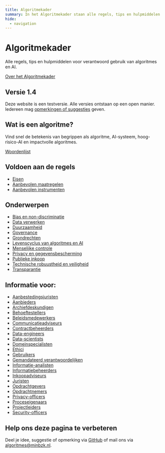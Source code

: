 ```yaml
---
title: Algoritmekader
summary: In het Algoritmekader staan alle regels, tips en hulpmiddelen voor overheden voor verantwoord gebruik van algoritmes en AI. 
hide:
  - navigation
---
```

# Algoritmekader
Alle regels, tips en hulpmiddelen voor verantwoord gebruik van algoritmes en AI.

[Over het Algoritmekader](overhetalgoritmekader/index.md)

## Versie 1.4
Deze website is een testversie. Alle versies ontstaan op een open manier. Iedereen mag [opmerkingen of suggesties](overhetalgoritmekader/CONTRIBUTING.md) geven.

## Wat is een algoritme?
Vind snel de betekenis van begrippen als algoritme, AI-systeem, hoog-risico-AI en impactvolle algoritmes.

[Woordenlijst](overhetalgoritmekader/definities.md)

## Voldoen aan de regels
- [Eisen](https://minbzk.github.io/Algoritmekader/vereisten/)
- [Aanbevolen maatregelen](maatregelen/index.md)
- [Aanbevolen instrumenten](instrumenten/index.md)

## Onderwerpen
- [Bias en non-discriminatie](bouwblokken/bias-en-non-discriminatie/index.md)
- [Data verwerken](bouwblokken/data/index.md)
- [Duurzaamheid](bouwblokken/duurzaamheid/index.md)
- [Governance](governance/index.md)
- [Grondrechten](bouwblokken/fundamentele-rechten/index.md)
- [Levenscyclus van algoritmes en AI](https://minbzk.github.io/Algoritmekader/levenscyclus/)
- [Menselijke controle](https://minbzk.github.io/Algoritmekader/bouwblokken/menselijke-controle/)
- [Privacy en gegevensbescherming](https://minbzk.github.io/Algoritmekader/bouwblokken/privacy-en-gegevensbescherming/)
- [Publieke inkoop](https://minbzk.github.io/Algoritmekader/bouwblokken/publieke-inkoop/)
- [Technische robuustheid en veiligheid](https://minbzk.github.io/Algoritmekader/bouwblokken/technische-robuustheid-en-veiligheid/)
- [Transparantie](https://minbzk.github.io/Algoritmekader/bouwblokken/transparantie/)


## Informatie voor:
- [Aanbestedingsjuristen](https://minbzk.github.io/Algoritmekader/rollen/aanbestedingsjurist/)
- [Aanbieders](https://minbzk.github.io/Algoritmekader/rollen/aanbieder/)
- [Archiefdeskundigen](https://minbzk.github.io/Algoritmekader/rollen/archiefdeskundige/)
- [Behoeftestellers](https://minbzk.github.io/Algoritmekader/rollen/behoeftesteller/)
- [Beleidsmedewerkers](https://minbzk.github.io/Algoritmekader/rollen/beleidsmedewerker/)
- [Communicatieadviseurs](https://minbzk.github.io/Algoritmekader/rollen/communicatieadviseur/)
- [Contractbeheerders](https://minbzk.github.io/Algoritmekader/rollen/contractbeheerder/)
- [Data-engineers](https://minbzk.github.io/Algoritmekader/rollen/data-engineer/)
- [Data-scientists](https://minbzk.github.io/Algoritmekader/rollen/data-scientist/)
- [Domeinspecialisten](https://minbzk.github.io/Algoritmekader/rollen/domeinspecialist/)
- [Ethici](https://minbzk.github.io/Algoritmekader/rollen/ethicus/)
- [Gebruikers](https://minbzk.github.io/Algoritmekader/rollen/gebruiker/)
- [Gemandateerd verantwoordelijken](https://minbzk.github.io/Algoritmekader/rollen/gemandateerd-verantwoordelijke/)
- [Informatie-analisten](https://minbzk.github.io/Algoritmekader/rollen/informatie-analist/)
- [Informatiebeheerders](https://minbzk.github.io/Algoritmekader/rollen/informatiebeheerder/)
- [Inkoopadviseurs](https://minbzk.github.io/Algoritmekader/rollen/inkoopadviseur/)
- [Juristen](https://minbzk.github.io/Algoritmekader/rollen/jurist/)
- [Opdrachtgevers](https://minbzk.github.io/Algoritmekader/rollen/opdrachtgever/)
- [Opdrachtnemers](https://minbzk.github.io/Algoritmekader/rollen/opdrachtnemer/)
- [Privacy-officers](https://minbzk.github.io/Algoritmekader/rollen/privacy-officer/)
- [Proceseigenaars](https://minbzk.github.io/Algoritmekader/rollen/proceseigenaar/)
- [Projectleiders](https://minbzk.github.io/Algoritmekader/rollen/projectleider/)
- [Security-officers](https://minbzk.github.io/Algoritmekader/rollen/security-officer/)

## Help ons deze pagina te verbeteren
Deel je idee, suggestie of opmerking via [GitHub](https://github.com/MinBZK/Algoritmekader/edit/main/docs/index.md) of mail ons via [algoritmes@minbzk.nl](mailto:algoritmes@minbzk.nl).
